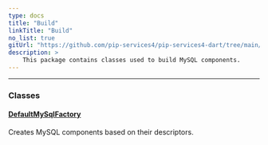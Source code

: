 ```yaml
---
type: docs
title: "Build"
linkTitle: "Build"
no_list: true
gitUrl: "https://github.com/pip-services4/pip-services4-dart/tree/main/pip-services4-mysql-dart"
description: >
    This package contains classes used to build MySQL components.
---
```

---
<div class="module-body"> 

### Classes

#### [DefaultMySqlFactory](default_mysql_factory)
Creates MySQL components based on their descriptors.


</div>


